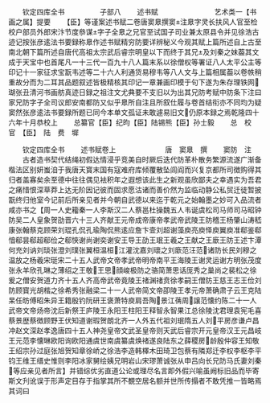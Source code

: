 <!-- { "loadSidebar": true } -->
　　钦定四库全书　　　　　子部八
　　述书赋　　　　　　　　艺术类一【书画之属】提要
　　【臣】等谨案述书赋二卷唐窦臮撰窦注臮字灵长扶风人官至检校户部员外郎宋汴节度叅谋字子全臮之兄官至试国子司业兼太原县令并见徐浩古迹记按张彦逺法书要録称臮作述书赋精穷防要详辨秘义今观其赋上篇所述自上古至南北朝下篇所述自唐代高祖太宗武后睿宗明皇以下而终于其兄及刘秦之妹葢其文成于天宝中也首尾凡一十三代一百九十八人篇末系以徐僧权等署证八人太平公主等印记十一家征求宝翫韦述等二十六人利通货易穆韦等八人文与上篇相属葢以卷帙稍重故分而为二耳其品题叙述皆极精核其印记一章兼画印模于句下遂为朱存理铁网瑚张丑清河书画舫真迹日録之祖注文尤典要不支旧以为出其兄防考赋中防条下注曰家兄防字子全司议郎安南都防又似乎臮所自注且所叙仕履与卷首结衔亦不同均为疑窦然张彦逺法书要録所题已同今本单文孤证未敢遽易旧文仍原本録之焉乾隆四十六年十月恭校上
　　总纂官【臣】纪昀【臣】陆锡熊【臣】孙士毅
　　总　校　官　【臣】　陆　费　墀

　　钦定四库全书
　　述书赋卷上　　　　　　　唐　窦臮　撰
　　窦防　注
　　古者造书契代结绳初假达情浸乎竞美自时厥后迭代防革朴散务繁源流遂广渐备楷法区别妍蚩洎于我唐天寳末国有寇难府库倾覆散坠闾阎而兴复京都所司徴购得其归者盖寡矣余至德中往往偶见袪积年之遐想该此生之新观虽欣鄙夫之幸遇实为吾君之痛惜恨深草莽上达无阶因记彼而固求愿沽诸而善价然为监临动静公私贸迁徒暂披翫终归他室今记前后所亲见者并今朝自武德以来迄于乾元之始翰墨之妙可入品流者咸亦书之【周一人史籕秦一人李斯汉二人蔡邕杜操魏五人韦诞虞松司马师司马昭钟防吴二人皇象贺劭晋六十三人齐献王元帝成帝康帝孝武帝武陵王防稽王杨肇山涛嵇康张翰蔡克顾荣刘琨孔侃孔瑜陶侃熊逺应詹卞壸刘超谢藻庾亮庾怿庾翼庾准郗鉴郗愔郗昙郗超郗俭之郗悏谢尚谢奕谢安王导王劭王珉王羲之王献之王廞王防王述卞潭何充刘讷刘琰张澄刘璞张翼桓温桓江灌沈嘉刘瓌之刘廞范汪范诸防长民刘穆之温放之杨羲宋珽宋二十五人武帝文帝孝武帝明帝南平王海陵王谢灵运谢方明张茂度张永羊欣孔琳之薄绍之王敬王思顔峻极防之骆简萧思话厐秀之巢尚之裴松之徐爰之僧安贺道力齐十五人齐高帝武帝竟陵王禇渊禇贲徐孝嗣王僧防王慈王志王俭刘防顾寳光胡楷之徐希秀张融梁二十一人武帝简文帝卲陵王孝元帝萧确肃子云王克陆杲任昉傅昭朱异王籍殷钓阮研王褒萧特庾肩吾陶景江蒨周譲范懐约陈二十一人武帝文帝炀帝沈后新祭王庐陵王永阳王柱阳王释智永智果江总徐陵沈君理袁宪毛喜蔡景歴蔡徴顾野王伏知道谢瑕贺朗北齐一人外五代祖刘珉隋五人刘平房彦谦卢昌冲赵文深赵孝逸唐四十五人神尧皇帝文武圣皇帝则天武后睿宗开元皇帝汉王元昌岐王元范李懐琳欧阳询欧阳通虞世南虞纂虞焕禇遂良陆东之薛稷房龄殷仲容王知敬王绍宗孙过庭张旭贺知章徐峤之徐浩李造韩檡木田琦卫包蔡有隣郑迁李权李枢李平钧王维王缙史惟则李阳冰家舅绘姨兄明岩山宋璆萧诚张从申吕向长兄防马氏妻刘秦等应亲见者所言】并错综优劣直道公论或理尽名言即外假兴喻虽阙标旧品而毕寄斯文刋讹误于形声定目存于指掌其所不覩空居名额并世所传搨者不敢凭推一皆略焉其词曰
